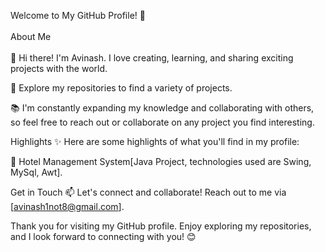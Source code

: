 Welcome to My GitHub Profile! 👋<br><br>
About Me<br><br>
🚀 Hi there! I'm Avinash. I love creating, learning, and sharing exciting projects with the world.

🌟 Explore my repositories to find a variety of projects.

📚 I'm constantly expanding my knowledge and collaborating with others, so feel free to reach out or collaborate on any project you find interesting.

Highlights
✨ Here are some highlights of what you'll find in my profile:

🤖 Hotel Management System[Java Project, technologies used are Swing, MySql, Awt].

Get in Touch
📫 Let's connect and collaborate! Reach out to me via [avinash1not8@gmail.com].

Thank you for visiting my GitHub profile. Enjoy exploring my repositories, and I look forward to connecting with you! 😊







